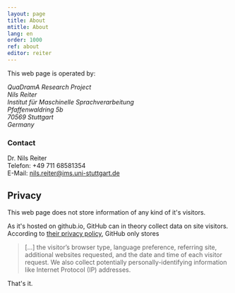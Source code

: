 ```yaml
---
layout: page
title: About
mtitle: About
lang: en
order: 1000
ref: about
editor: reiter
---
```

This web page is operated by:

<address>
QuaDramA Research Project<br/>
Nils Reiter<br/>
Institut für Maschinelle Sprachverarbeitung<br/>
Pfaffenwaldring 5b<br/>
70569 Stuttgart<br/>
Germany
</address>

### Contact
Dr. Nils Reiter<br/>
Telefon: +49 711 68581354<br/>
E-Mail: [nils.reiter@ims.uni-stuttgart.de](mailto:nils.reiter@ims.uni-stuttgart.de)


## Privacy

This web page does not store information of any kind of it's visitors. 

As it's hosted on github.io, GitHub can in theory collect data on site visitors.
According to [their privacy policy](https://help.github.com/articles/github-privacy-statement/), GitHub only stores 

> [...] the visitor’s browser type, language preference, referring site, additional websites requested, and the date and time of each visitor request. We also collect potentially personally-identifying information like Internet Protocol (IP) addresses.

That's it.